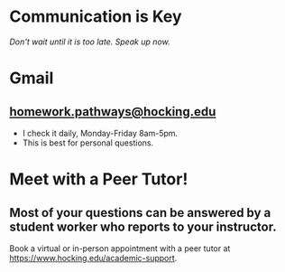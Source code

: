 # Communication is Key
*Don't wait until it is too late. Speak up now.*

# Gmail
## homework.pathways@hocking.edu
- I check it daily, Monday-Friday 8am-5pm.
- This is best for personal questions.

# Meet with a Peer Tutor!
## Most of your questions can be answered by a student worker who reports to your instructor.
Book a virtual or in-person appointment with a peer tutor at https://www.hocking.edu/academic-support.